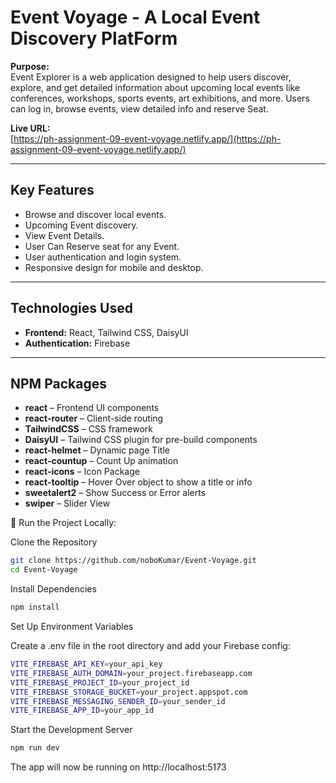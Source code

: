 # Event Voyage - A Local Event Discovery PlatForm

**Purpose:**  
Event Explorer is a web application designed to help users discover, explore, and get detailed information about upcoming local events like conferences, workshops, sports events, art exhibitions, and more. Users can log in, browse events, view detailed info and reserve Seat.

**Live URL:**  
[https://ph-assignment-09-event-voyage.netlify.app/](https://ph-assignment-09-event-voyage.netlify.app/)

---

## Key Features

- Browse and discover local events.
- Upcoming Event discovery.
- View Event Details.
- User Can Reserve seat for any Event.
- User authentication and login system.
- Responsive design for mobile and desktop.

---

## Technologies Used

- **Frontend:** React, Tailwind CSS, DaisyUI
- **Authentication:** Firebase

---

## NPM Packages

- **react** – Frontend UI components
- **react-router** – Client-side routing
- **TailwindCSS** – CSS framework
- **DaisyUI** – Tailwind CSS plugin for pre-build components
- **react-helmet** – Dynamic page Title
- **react-countup** – Count Up animation
- **react-icons** – Icon Package
- **react-tooltip** – Hover Over object to show a title or info
- **sweetalert2** – Show Success or Error alerts
- **swiper** – Slider View

🚀 Run the Project Locally:

Clone the Repository
```bash
git clone https://github.com/noboKumar/Event-Voyage.git
cd Event-Voyage
```

Install Dependencies
```bash
npm install
```

Set Up Environment Variables

Create a .env file in the root directory and add your Firebase config:
```bash
VITE_FIREBASE_API_KEY=your_api_key
VITE_FIREBASE_AUTH_DOMAIN=your_project.firebaseapp.com
VITE_FIREBASE_PROJECT_ID=your_project_id
VITE_FIREBASE_STORAGE_BUCKET=your_project.appspot.com
VITE_FIREBASE_MESSAGING_SENDER_ID=your_sender_id
VITE_FIREBASE_APP_ID=your_app_id
```
Start the Development Server
```bash
npm run dev
```
The app will now be running on http://localhost:5173

